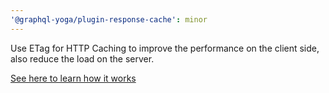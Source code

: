 ```yaml
---
'@graphql-yoga/plugin-response-cache': minor
---
```


Use ETag for HTTP Caching to improve the performance on the client side, also reduce the load on the server.

[See here to learn how it works](https://the-guild.dev/graphql/yoga-server/docs/features/response-caching)
